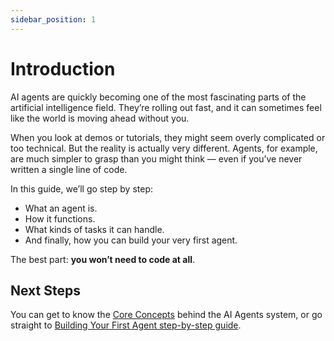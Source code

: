 ```yaml
---
sidebar_position: 1
---
```


# Introduction

AI agents are quickly becoming one of the most fascinating parts of the artificial intelligence field. They’re rolling out fast, and it can sometimes feel like the world is moving ahead without you.

When you look at demos or tutorials, they might seem overly complicated or too technical. But the reality is actually very different. Agents, for example, are much simpler to grasp than you might think — even if you’ve never written a single line of code.

In this guide, we’ll go step by step:

- What an agent is.
- How it functions.
- What kinds of tasks it can handle.
- And finally, how you can build your very first agent.

The best part: **you won’t need to code at all**.

## Next Steps

You can get to know the [Core Concepts](./core-concepts) behind the AI Agents system, or go straight to [Building Your First Agent step-by-step guide](./build-your-first-agent.md).
